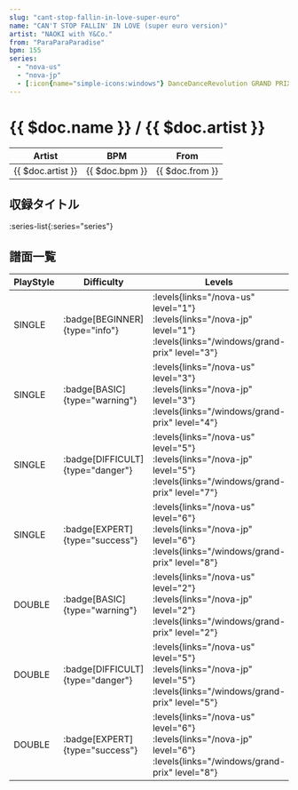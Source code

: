 ```yaml
---
slug: "cant-stop-fallin-in-love-super-euro"
name: "CAN'T STOP FALLIN' IN LOVE (super euro version)"
artist: "NAOKI with Y&Co."
from: "ParaParaParadise"
bpm: 155
series:
  - "nova-us"
  - "nova-jp"
  - [:icon{name="simple-icons:windows"} DanceDanceRevolution GRAND PRIX (グランプリプレー)](/windows/grand-prix)
---
```


# {{ $doc.name }} / {{ $doc.artist }}

|Artist|BPM|From|
|------|---|----|
|{{ $doc.artist }}|{{ $doc.bpm }}|{{ $doc.from }}|

## 収録タイトル

:series-list{:series="series"}

## 譜面一覧

|PlayStyle|Difficulty|Levels|Notes|Movie|
|---------|----------|------|-----|-----|
|SINGLE| :badge[BEGINNER]{type="info"}| :levels{links="/nova-us" level="1"} :levels{links="/nova-jp" level="1"}  :levels{links="/windows/grand-prix" level="3"}|100/0||
|SINGLE| :badge[BASIC]{type="warning"}| :levels{links="/nova-us" level="3"} :levels{links="/nova-jp" level="3"}  :levels{links="/windows/grand-prix" level="4"}|117/0||
|SINGLE| :badge[DIFFICULT]{type="danger"}| :levels{links="/nova-us" level="5"} :levels{links="/nova-jp" level="5"}  :levels{links="/windows/grand-prix" level="7"}|198/7||
|SINGLE| :badge[EXPERT]{type="success"}| :levels{links="/nova-us" level="6"} :levels{links="/nova-jp" level="6"}  :levels{links="/windows/grand-prix" level="8"}|288/0||
|DOUBLE| :badge[BASIC]{type="warning"}| :levels{links="/nova-us" level="2"} :levels{links="/nova-jp" level="2"}  :levels{links="/windows/grand-prix" level="2"}|87/0||
|DOUBLE| :badge[DIFFICULT]{type="danger"}| :levels{links="/nova-us" level="5"} :levels{links="/nova-jp" level="5"}  :levels{links="/windows/grand-prix" level="5"}|181/2||
|DOUBLE| :badge[EXPERT]{type="success"}| :levels{links="/nova-us" level="6"} :levels{links="/nova-jp" level="6"}  :levels{links="/windows/grand-prix" level="8"}|282/0||
